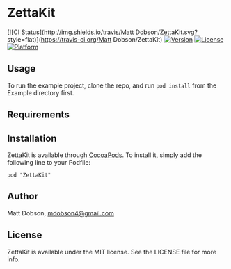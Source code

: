 # ZettaKit

[![CI Status](http://img.shields.io/travis/Matt Dobson/ZettaKit.svg?style=flat)](https://travis-ci.org/Matt Dobson/ZettaKit)
[![Version](https://img.shields.io/cocoapods/v/ZettaKit.svg?style=flat)](http://cocoadocs.org/docsets/ZettaKit)
[![License](https://img.shields.io/cocoapods/l/ZettaKit.svg?style=flat)](http://cocoadocs.org/docsets/ZettaKit)
[![Platform](https://img.shields.io/cocoapods/p/ZettaKit.svg?style=flat)](http://cocoadocs.org/docsets/ZettaKit)

## Usage

To run the example project, clone the repo, and run `pod install` from the Example directory first.

## Requirements

## Installation

ZettaKit is available through [CocoaPods](http://cocoapods.org). To install
it, simply add the following line to your Podfile:

    pod "ZettaKit"

## Author

Matt Dobson, mdobson4@gmail.com

## License

ZettaKit is available under the MIT license. See the LICENSE file for more info.

